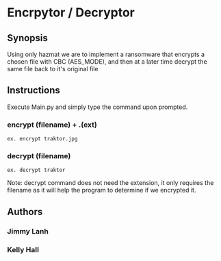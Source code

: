 # Encrpytor / Decryptor 

## Synopsis
Using only hazmat we are to implement a ransomware that encrypts a chosen file with CBC (AES_MODE), and then at a later time decrypt the same file back to it's original file

## Instructions
Execute Main.py and simply type the command upon prompted.
### encrypt (filename) + .(ext)
    ex. encrypt traktor.jpg
### decrypt (filename)
    ex. decrypt traktor
Note: decrypt command does not need the extension, it only requires the filename as it will help the program to determine if we encrypted it.

## Authors
### Jimmy Lanh
### Kelly Hall
